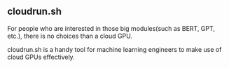 ## cloudrun.sh

For people who are interested in those big modules(such as BERT, GPT, etc.), there is no choices than a cloud GPU.   

cloudrun.sh is a handy tool for machine learning engineers to make use of cloud GPUs effectively.   